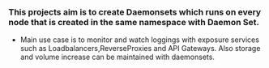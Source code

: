 ### This projects aim is to create Daemonsets which runs on every node that is created in the same namespace with Daemon Set.

* Main use case is to monitor and watch loggings with exposure services such as Loadbalancers,ReverseProxies and API Gateways. Also storage and volume increase can be maintained with daemonsets.
